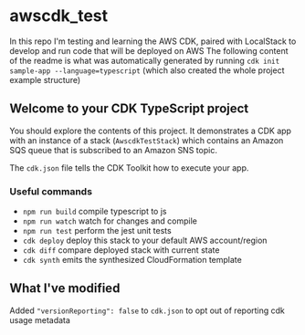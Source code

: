 # awscdk_test
In this repo I'm testing and learning the AWS CDK, paired with LocalStack to develop and run code that will be deployed on AWS
The following content of the readme is what was automatically generated by running `cdk init sample-app --language=typescript` (which also created the whole project example structure)

## Welcome to your CDK TypeScript project

You should explore the contents of this project. It demonstrates a CDK app with an instance of a stack (`AwscdkTestStack`)
which contains an Amazon SQS queue that is subscribed to an Amazon SNS topic.

The `cdk.json` file tells the CDK Toolkit how to execute your app.

### Useful commands

* `npm run build`   compile typescript to js
* `npm run watch`   watch for changes and compile
* `npm run test`    perform the jest unit tests
* `cdk deploy`      deploy this stack to your default AWS account/region
* `cdk diff`        compare deployed stack with current state
* `cdk synth`       emits the synthesized CloudFormation template


## What I've modified
Added `"versionReporting": false` to `cdk.json` to opt out of reporting cdk usage metadata
